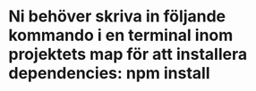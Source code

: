 # Ni behöver skriva in följande kommando i en terminal inom projektets map för att installera dependencies: npm install
